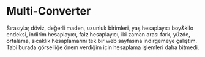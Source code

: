 # Multi-Converter
Sırasıyla; döviz, değerli maden, uzunluk birimleri, yaş hesaplayıcı boy&kilo endeksi, indirim hesaplayıcı, faiz hesaplayıcı, iki zaman arası fark, yüzde, ortalama, sıcaklık hesaplamarını tek bir web sayfasına indirgemeye çalıştım.
Tabi burada görselliğe önem verdiğim için hesaplama işlemleri daha bitmedi.
